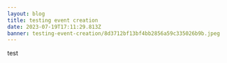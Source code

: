 ```yaml
---
layout: blog
title: testing event creation
date: 2023-07-19T17:11:29.813Z
banner: testing-event-creation/8d3712bf13bf4bb2856a59c335026b9b.jpeg
---
```

t﻿est